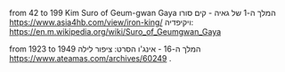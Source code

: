 from 42 to 199
Kim Suro of Geum-gwan Gaya 
המלך ה-1 של גאיה - קים סורו 
https://www.asia4hb.com/view/iron-king/
ויקיפדיה: 
https://en.m.wikipedia.org/wiki/Suro_of_Geumgwan_Gaya

from 1923 to 1949 
המלך ה-16 - אינג'ו 
הסרט: ציפור לילה 
<a herf ="https://www.ateamas.com/archives/60249">https://www.ateamas.com/archives/60249</a>
.
